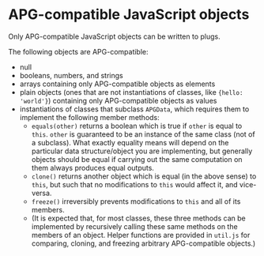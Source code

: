 # APG-compatible JavaScript objects

Only APG-compatible JavaScript objects can be written to plugs.

The following objects are APG-compatible:

- null
- booleans, numbers, and strings
- arrays containing only APG-compatible objects as elements
- plain objects (ones that are not instantiations of classes, like `{hello: 'world'}`) containing only APG-compatible objects as values
- instantiations of classes that subclass `APGData`, which requires them to implement the following member methods:
	- `equals(other)` returns a boolean which is true if `other` is equal to `this`. `other` is guaranteed to be an instance of the same class (not of a subclass). What exactly equality means will depend on the particular data structure/object you are implementing, but generally objects should be equal if carrying out the same computation on them always produces equal outputs.
	- `clone()` returns another object which is equal (in the above sense) to `this`, but such that no modifications to `this` would affect it, and vice-versa.
	- `freeze()` irreversibly prevents modifications to `this` and all of its members.
	- (It is expected that, for most classes, these three methods can be implemented by recursively calling these same methods on the members of an object. Helper functions are provided in `util.js` for comparing, cloning, and freezing arbitrary APG-compatible objects.)
